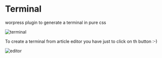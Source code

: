 Terminal
========

worpress plugin to generate a terminal in pure css

![terminal](http://pix.toile-libre.org/upload/original/1413022476.png)

To create a terminal from article editor you have just to click on th button :-)

![editor](http://pix.toile-libre.org/upload/original/1413022750.png)
